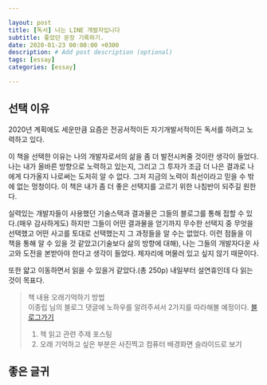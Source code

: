 ```yaml
---

layout: post
title: [독서] 나는 LINE 개발자입니다
subtitle: 좋았던 문장 기록하기.
date: 2020-01-23 00:00:00 +0300
description: # Add post description (optional)
tags: [essay]
categories: [essay]

---
```


## 선택 이유

2020년 계획에도 세운만큼 요즘은 전공서적이든 자기개발서적이든 독서를 하려고 노력하고 있다.  

이 책을 선택한 이유는 나의 개발자로서의 삶을 좀 더 발전시켜줄 것이란 생각이 들었다. 나는 내가 올바른 방향으로 노력하고 있는지, 그리고 그 투자가 조금 더 나은 결과로 나에게 다가올지 나로써는 도저히 알 수 없다. 그저 지금의 노력이 최선이라고 믿을 수 밖에 없는 멍청이다. 이 책은 내가 좀 더 좋은 선택지를 고르기 위한 나침반이 되주길 원한다.  

 실력있는 개발자들이 사용했던 기술스택과 결과물은 그들의 블로그를 통해 접할 수 있다.(매우 감사하게도) 하지만 그들이 어떤 결과물을 얻기까지 무수한 선택지 중 무엇을 선택했고 어떤 사고를 토대로 선택했는지 그 과정들을 알 수는 없었다. 이런 점들을 이 책을 통해 알 수 있을 것 같았고(기술보다 삶의 방향에 대해), 나는 그들의 개발자다운 사고와 도전을 본받아야 한다고 생각이 들었다. 제자리에 머물러 있고 싶지 않기 때문이다.  

또한 얇고 이동하면서 읽을 수 있을거 같았다.(총 250p) 내일부터 설연휴인데 다 읽는 것이 목표다.

> 책 내용 오래기억하기 방법  
> 이종립 님의 블로그 댓글에 노하우를 알려주셔서 2가지를 따라해볼 예정이다. [블로그가기](https://johngrib.github.io/wiki/review-2019/#%EC%B1%85%EC%9D%84-%EC%97%B4%EC%8B%AC%ED%9E%88-%EC%9D%BD%EA%B3%A0-%EA%B3%B5%EB%B6%80%ED%95%98%EB%8B%A4)  
> 1. 책 읽고 관련 주제 포스팅  
> 2. 오래 기억하고 싶은 부분은 사진찍고 컴퓨터 배경화면 슬라이드로 보기

## 좋은 글귀